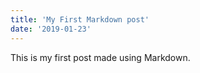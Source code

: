 ```yaml
---
title: 'My First Markdown post'
date: '2019-01-23'
---
```


This is my first post made using Markdown.
